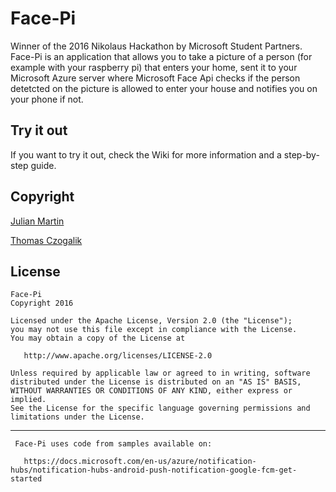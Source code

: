 # Face-Pi

Winner of the 2016 Nikolaus Hackathon by Microsoft Student Partners. Face-Pi is an application that allows you to take a picture of a person (for example with your raspberry pi) that enters your home, sent it to your Microsoft Azure server where Microsoft Face Api checks if the person detetcted on the picture is allowed to enter your house and notifies you on your phone if not.

## Try it out
If you want to try it out, check the Wiki for more information and a step-by-step guide.

## Copyright
[Julian Martin](https://github.com/fenox)

[Thomas Czogalik](https://github.com/thomcz)

## License

	Face-Pi	
    Copyright 2016

    Licensed under the Apache License, Version 2.0 (the "License");
    you may not use this file except in compliance with the License.
    You may obtain a copy of the License at

       http://www.apache.org/licenses/LICENSE-2.0

    Unless required by applicable law or agreed to in writing, software
    distributed under the License is distributed on an "AS IS" BASIS,
    WITHOUT WARRANTIES OR CONDITIONS OF ANY KIND, either express or implied.
    See the License for the specific language governing permissions and
    limitations under the License.

---
     Face-Pi uses code from samples available on:
	 
       https://docs.microsoft.com/en-us/azure/notification-hubs/notification-hubs-android-push-notification-google-fcm-get-started
